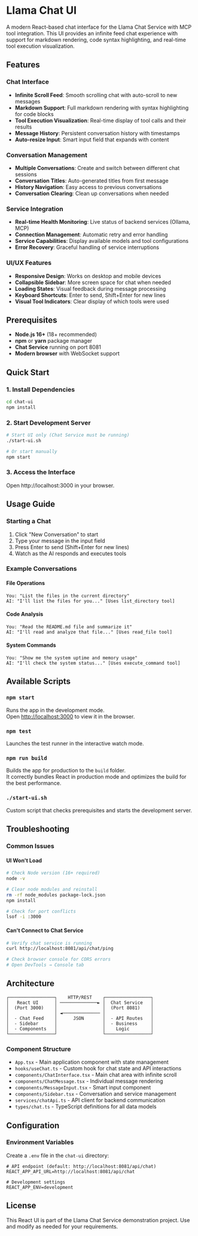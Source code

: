 # Llama Chat UI

A modern React-based chat interface for the Llama Chat Service with MCP tool integration. This UI provides an infinite feed chat experience with support for markdown rendering, code syntax highlighting, and real-time tool execution visualization.

## Features

### Chat Interface
- **Infinite Scroll Feed**: Smooth scrolling chat with auto-scroll to new messages
- **Markdown Support**: Full markdown rendering with syntax highlighting for code blocks
- **Tool Execution Visualization**: Real-time display of tool calls and their results
- **Message History**: Persistent conversation history with timestamps
- **Auto-resize Input**: Smart input field that expands with content

### Conversation Management
- **Multiple Conversations**: Create and switch between different chat sessions
- **Conversation Titles**: Auto-generated titles from first message
- **History Navigation**: Easy access to previous conversations
- **Conversation Clearing**: Clean up conversations when needed

### Service Integration
- **Real-time Health Monitoring**: Live status of backend services (Ollama, MCP)
- **Connection Management**: Automatic retry and error handling
- **Service Capabilities**: Display available models and tool configurations
- **Error Recovery**: Graceful handling of service interruptions

### UI/UX Features
- **Responsive Design**: Works on desktop and mobile devices
- **Collapsible Sidebar**: More screen space for chat when needed  
- **Loading States**: Visual feedback during message processing
- **Keyboard Shortcuts**: Enter to send, Shift+Enter for new lines
- **Visual Tool Indicators**: Clear display of which tools were used

## Prerequisites

- **Node.js 16+** (18+ recommended)
- **npm** or **yarn** package manager
- **Chat Service** running on port 8081
- **Modern browser** with WebSocket support

## Quick Start

### 1. Install Dependencies

```bash
cd chat-ui
npm install
```

### 2. Start Development Server

```bash
# Start UI only (Chat Service must be running)
./start-ui.sh

# Or start manually
npm start
```

### 3. Access the Interface

Open http://localhost:3000 in your browser.

## Usage Guide

### Starting a Chat

1. Click "New Conversation" to start
2. Type your message in the input field
3. Press Enter to send (Shift+Enter for new lines)
4. Watch as the AI responds and executes tools

### Example Conversations

#### File Operations
```
You: "List the files in the current directory"
AI: "I'll list the files for you..." [Uses list_directory tool]
```

#### Code Analysis
```  
You: "Read the README.md file and summarize it"
AI: "I'll read and analyze that file..." [Uses read_file tool]
```

#### System Commands
```
You: "Show me the system uptime and memory usage"  
AI: "I'll check the system status..." [Uses execute_command tool]
```

## Available Scripts

### `npm start`

Runs the app in the development mode.\
Open [http://localhost:3000](http://localhost:3000) to view it in the browser.

### `npm test`

Launches the test runner in the interactive watch mode.

### `npm run build`

Builds the app for production to the `build` folder.\
It correctly bundles React in production mode and optimizes the build for the best performance.

### `./start-ui.sh`

Custom script that checks prerequisites and starts the development server.

## Troubleshooting

### Common Issues

#### UI Won't Load

```bash
# Check Node version (16+ required)
node -v

# Clear node modules and reinstall
rm -rf node_modules package-lock.json
npm install

# Check for port conflicts
lsof -i :3000
```

#### Can't Connect to Chat Service

```bash
# Verify chat service is running
curl http://localhost:8081/api/chat/ping

# Check browser console for CORS errors
# Open DevTools → Console tab
```

## Architecture

```
┌─────────────────┐    HTTP/REST    ┌─────────────────┐
│   React UI      │ ──────────────► │  Chat Service   │
│  (Port 3000)    │                 │  (Port 8081)    │
│                 │ ◄────────────── │                 │
│  - Chat Feed    │      JSON       │  - API Routes   │
│  - Sidebar      │                 │  - Business     │
│  - Components   │                 │    Logic        │
└─────────────────┘                 └─────────────────┘
```

### Component Structure

- `App.tsx` - Main application component with state management
- `hooks/useChat.ts` - Custom hook for chat state and API interactions
- `components/ChatInterface.tsx` - Main chat area with infinite scroll
- `components/ChatMessage.tsx` - Individual message rendering
- `components/MessageInput.tsx` - Smart input component
- `components/Sidebar.tsx` - Conversation and service management
- `services/chatApi.ts` - API client for backend communication
- `types/chat.ts` - TypeScript definitions for all data models

## Configuration

### Environment Variables

Create a `.env` file in the `chat-ui` directory:

```env
# API endpoint (default: http://localhost:8081/api/chat)
REACT_APP_API_URL=http://localhost:8081/api/chat

# Development settings
REACT_APP_ENV=development
```

## License

This React UI is part of the Llama Chat Service demonstration project. Use and modify as needed for your requirements.

